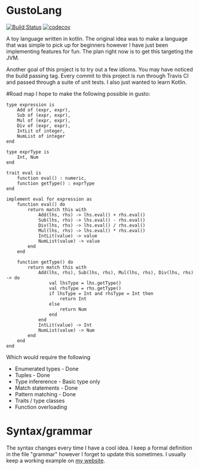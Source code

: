 # GustoLang 
[![Build Status](https://travis-ci.org/Tatskaari/GustoLang.svg?branch=master)](https://travis-ci.org/Tatskaari/GustoLang)
[![codecov](https://codecov.io/gh/Tatskaari/GustoLang/branch/master/graph/badge.svg)](https://codecov.io/gh/Tatskaari/GustoLang)

A toy language written in kotlin. The original idea was to make a language that was simple to pick up for beginners
however I have just been implementing features for fun. The plan right now is to get this targeting the JVM.

Another goal of this project is to try out a few idioms. You may have noticed the build passing tag. Every commit to 
this project is run through Travis CI and passed through a suite of unit tests. I also just wanted to learn Kotlin.

#Road map
I hope to make the following possible in gusto:
```
type expression is
    Add of (expr, expr),
    Sub of (expr, expr),
    Mul of (expr, expr),
    Div of (expr, expr),
    IntLit of integer,
    NumList of integer
end
    
type exprType is
    Int, Num
end

trait eval is
    function eval() : numeric,
    function getType() : exprType
end
    
implement eval for expression as
    function eval() do
        return match this with
            Add(lhs, rhs) -> lhs.eval() + rhs.eval()
            Sub(lhs, rhs) -> lhs.eval() - rhs.eval()
            Div(lhs, rhs) -> lhs.eval() / rhs.eval()
            Mul(lhs, rhs) -> lhs.eval() * rhs.eval()
            IntLit(value) -> value
            NumList(value) -> value
        end
    end
    
    function getType() do
        return match this with 
            Add(lhs, rhs), Sub(lhs, rhs), Mul(lhs, rhs), Div(lhs, rhs) -> do
                val lhsType = lhs.getType()
                val rhsType = rhs.getType()
                if lhsType = Int and rhsType = Int then
                    return Int
                else
                    return Num
                end
            end
            IntLit(value) -> Int
            NumList(value) -> Num
        end
    end
end
```

Which would require the following

- Enumerated types - Done
- Tuples - Done
- Type infererence - Basic type only
- Match statements - Done
- Pattern matching - Done
- Traits / type classes
- Function overloading


# Syntax/grammar 
The syntax changes every time I have a cool idea. I keep a formal definition in the file "grammar" however I forget to 
update this sometimes. I usually keep a working example on [my website](http://jon-poole.uk/try-gusto).



